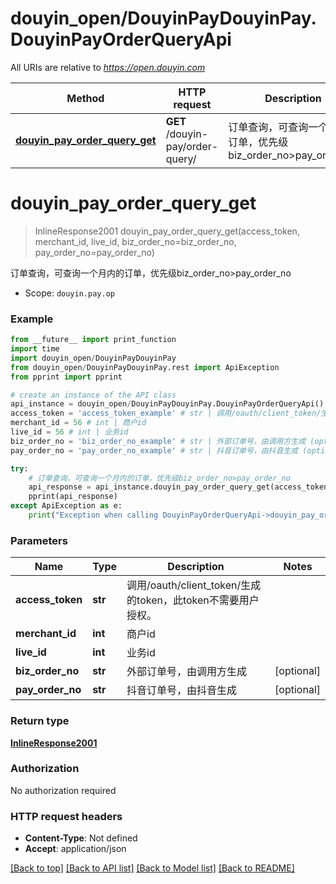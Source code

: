 # douyin_open/DouyinPayDouyinPay.DouyinPayOrderQueryApi

All URIs are relative to *https://open.douyin.com*

Method | HTTP request | Description
------------- | ------------- | -------------
[**douyin_pay_order_query_get**](DouyinPayOrderQueryApi.md#douyin_pay_order_query_get) | **GET** /douyin-pay/order-query/ | 订单查询，可查询一个月内的订单，优先级biz_order_no&gt;pay_order_no

# **douyin_pay_order_query_get**
> InlineResponse2001 douyin_pay_order_query_get(access_token, merchant_id, live_id, biz_order_no=biz_order_no, pay_order_no=pay_order_no)

订单查询，可查询一个月内的订单，优先级biz_order_no>pay_order_no

* Scope: `douyin.pay.op` 

### Example
```python
from __future__ import print_function
import time
import douyin_open/DouyinPayDouyinPay
from douyin_open/DouyinPayDouyinPay.rest import ApiException
from pprint import pprint

# create an instance of the API class
api_instance = douyin_open/DouyinPayDouyinPay.DouyinPayOrderQueryApi()
access_token = 'access_token_example' # str | 调用/oauth/client_token/生成的token，此token不需要用户授权。
merchant_id = 56 # int | 商户id
live_id = 56 # int | 业务id
biz_order_no = 'biz_order_no_example' # str | 外部订单号，由调用方生成 (optional)
pay_order_no = 'pay_order_no_example' # str | 抖音订单号，由抖音生成 (optional)

try:
    # 订单查询，可查询一个月内的订单，优先级biz_order_no>pay_order_no
    api_response = api_instance.douyin_pay_order_query_get(access_token, merchant_id, live_id, biz_order_no=biz_order_no, pay_order_no=pay_order_no)
    pprint(api_response)
except ApiException as e:
    print("Exception when calling DouyinPayOrderQueryApi->douyin_pay_order_query_get: %s\n" % e)
```

### Parameters

Name | Type | Description  | Notes
------------- | ------------- | ------------- | -------------
 **access_token** | **str**| 调用/oauth/client_token/生成的token，此token不需要用户授权。 | 
 **merchant_id** | **int**| 商户id | 
 **live_id** | **int**| 业务id | 
 **biz_order_no** | **str**| 外部订单号，由调用方生成 | [optional] 
 **pay_order_no** | **str**| 抖音订单号，由抖音生成 | [optional] 

### Return type

[**InlineResponse2001**](InlineResponse2001.md)

### Authorization

No authorization required

### HTTP request headers

 - **Content-Type**: Not defined
 - **Accept**: application/json

[[Back to top]](#) [[Back to API list]](../README.md#documentation-for-api-endpoints) [[Back to Model list]](../README.md#documentation-for-models) [[Back to README]](../README.md)

